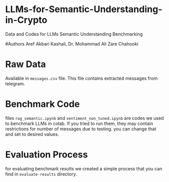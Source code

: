 # LLMs-for-Semantic-Understanding-in-Crypto
Data and Codes for LLMs Semantic Understanding Benchmarking

#Authors
Aref Akbari Kashali, Dr. Mohammad Ali Zare Chahooki


# Raw Data
Available in ```messages.csv``` file. This file contains extracted messages from telegram.

# Benchmark Code
files ```rag_semantic.ipynb``` and ```sentiment_non_tuned.ipynb``` are codes we used to benchmark LLMs in colab. If you tried to run them, they may contain restrictions for number of messages due to testing. you can change that and set to desired values.

# Evaluation Process
for evaluating benchmark results we created a simple process that you can find in ```evaluate-results``` directory.
